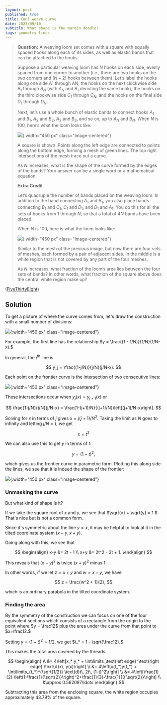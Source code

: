 ```yaml
---
layout: post
published: true
title: Cool weave curve
date: 2023/09/10
subtitle: What shape is the margin doodle?
tags: geometry lines
---
```


>**Question:** A weaving loom set comes with a square with equally spaced hooks along each of its sides, as well as elastic bands that can be attached to the hooks.
>
>Suppose a particular weaving loom has $N$ hooks on each side, evenly spaced from one corner to another (i.e., there are two hooks on the two corners and $(N−2)$ hooks between them). Let’s label the hooks along one side A1 through AN, the hooks on the next clockwise side $B_1$ through $B_N$ (with $A_N$ and $B_1$ denoting the same hook), the hooks on the third clockwise side $C_1$ through $C_N,$ and the hooks on the final side $D_1$ through $D_N.$
>
>Next, let’s use a whole bunch of elastic bands to connect hooks $A_1$ and $B_1,$ $A_2$ and $B_2,$ $A_3$ and $B_3,$ and so on, up to $A_N$ and $B_N.$ When $N$ is $100,$ here’s what the loom looks like:
>
>![](/img/2023-10-10-fiddler-plot-A.png){:width="450 px" class="image-centered"}
>
>A square is shown. Points along the left edge are connected to points along the bottom edge, forming a mesh of green lines. The top right intersections of the mesh trace out a curve.
>
>As $N$ increases, what is the shape of the curve formed by the edges of the bands? Your answer can be a single word or a mathematical equation.
>
>**Extra Credit**
>
>Let’s quadruple the number of bands placed on the weaving loom. In addition to the band connecting $A_1$ and $B_1,$ you also place bands connecting $B_1$ and $C_1,$ $C_1$ and $D_1,$ and $D_1$ and $A_1.$ You do this for all the sets of hooks from $1$ through $N,$ so that a total of $4N$ bands have been placed.
>
>When $N$ is $100,$ here is what the loom looks like:
>
>![](/img/2023-10-10-fiddler-plot-B.png){:width="450 px" class="image-centered"}
>
>Similar to the mesh of the previous image, but now there are four sets of meshes, each formed by a pair of adjacent sides. In the middle is a white region that is not covered by any part of the four meshes.
>
>As $N$ increases, what fraction of the loom’s area lies between the four sets of bands? In other words, what fraction of the square above does the central white region make up?

<!--more-->

([FiveThirtyEight](https://thefiddler.substack.com/p/can-you-bob-and-weave))

## Solution

To get a picture of where the curve comes from, let's draw the construction with a small number of divisions:

![](/img/2023-09-10-plot-lines-fixed.png){:width="450 px" class="image-centered"}

For example, the first line has the relationship $y = \frac{(1 - 1/N)}{1/N}(1/N-x).$

In general, the $j^\text{th}$ line is 

$$ y_j = \frac{(1-j/N)}{j/N}(j/N-x). $$

Each point on the frontier curve is the intersection of two consecutive lines:

![](/img/2023-09-10-plot-fade-fixed.png){:width="450 px" class="image-centered"}

These intersections occur when $y_j(x) = y_{j+1}(x)$ or

$$ \frac{1-j/N}{j/N}(j/N-x) = \frac{1-(j+1)/N}{(j+1)/N}\left[(j+1)/N-x\right]. $$

Solving for $x$ in terms of $j$ gives $x = j(j+1)/N^2.$ Taking the limit as $N$ goes to infinity and letting $j/N = t$, we get

$$ x = t^2 $$

We can also use this to get $y$ in terms of $t$: 

$$ y = (1-t)^2, $$

which gives us the frontier curve in parametric form. Plotting this along side the lines, we see that it is indeed the shape of the frontier:

![](/img/2023-09-10-final-plot.png){:width="450 px" class="image-centered"}

### Unmasking the curve

But what kind of shape is it?

If we take the square root of $x$ and $y,$ we see that $\sqrt{x} + \sqrt{y} = 1.$ That's nice but is not a common form.

Since it's symmetric about the line $y=x,$ it may be helpful to look at it in the tilted coordinate system $(x-y, x+y).$

Going along with this, we see that

$$
  \begin{align}
    x-y &= 2t - 1 \\
    x+y &= 2t^2 - 2t + 1. 
  \end{align}
$$ 
  
This reveals that $(x-y)^2$ is twice $(x+y)^2$ minus $1.$

In other words, if we let $z = x+y$ and $w = x-y,$ we have

$$ z = \frac{w^2 + 1}{2}, $$

which is an ordinary parabola in the tilted coordinate system.

### Finding the area

By the symmetry of the construction we can focus on one of the four equivalent sections which consists of a rectangle from the origin to the point where $y = \frac12$ plus the area under the curve from that point to $x=\frac12.$

Setting $y = (1-t)^2 = 1/2,$ we get $t_* = 1 - \sqrt{\frac12}.$

This makes the total area covered by the threads

$$ 
  \begin{align}
    A &= 4\left[x_* y_* + \int\limits_\text{left edge}^\text{right edge} \text{d}x\, y(x)\right] \\
    &= 4\left[x(t_*)y(t_*) + \int\limits_{t_*}^{\sqrt{1/2}} \text{d}t\, 2t\, (1-t)^2\right] \\
    &= 4\left[\frac{1}{2} \left(1-\frac{1}{\sqrt{2}}\right)^2+\frac{1}{3}-\frac{1}{3 \sqrt{2}}\right] \\
    &\approx 0.562097\ldots
  \end{align}  
$$

Subtracting this area from the enclosing square, the white region occupies approximately $43.79\%$ of the square.


<br>




